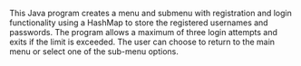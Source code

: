 This Java program creates a menu and submenu with registration and login functionality using a HashMap to store the registered usernames and passwords. 
The program allows a maximum of three login attempts and exits if the limit is exceeded.
The user can choose to return to the main menu or select one of the sub-menu options.

